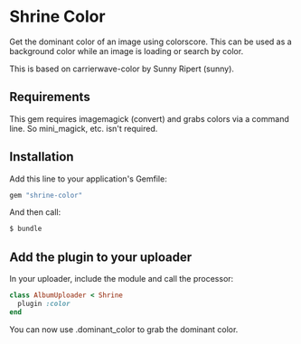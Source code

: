 Shrine Color
=================

Get the dominant color of an image using colorscore. This can be used as a background color while an image is loading or search by color.

This is based on carrierwave-color by Sunny Ripert (sunny).

Requirements
------------

This gem requires imagemagick (convert) and grabs colors via a command line.
So mini_magick, etc. isn't required.


Installation
------------

Add this line to your application's Gemfile:

```ruby
gem "shrine-color"
```

And then call:

```sh
$ bundle
```

Add the plugin to your uploader
--------------------------------

In your uploader, include the module and call the processor:

```ruby
class AlbumUploader < Shrine
  plugin :color
end
```

You can now use <image>.dominant_color to grab the dominant color.
